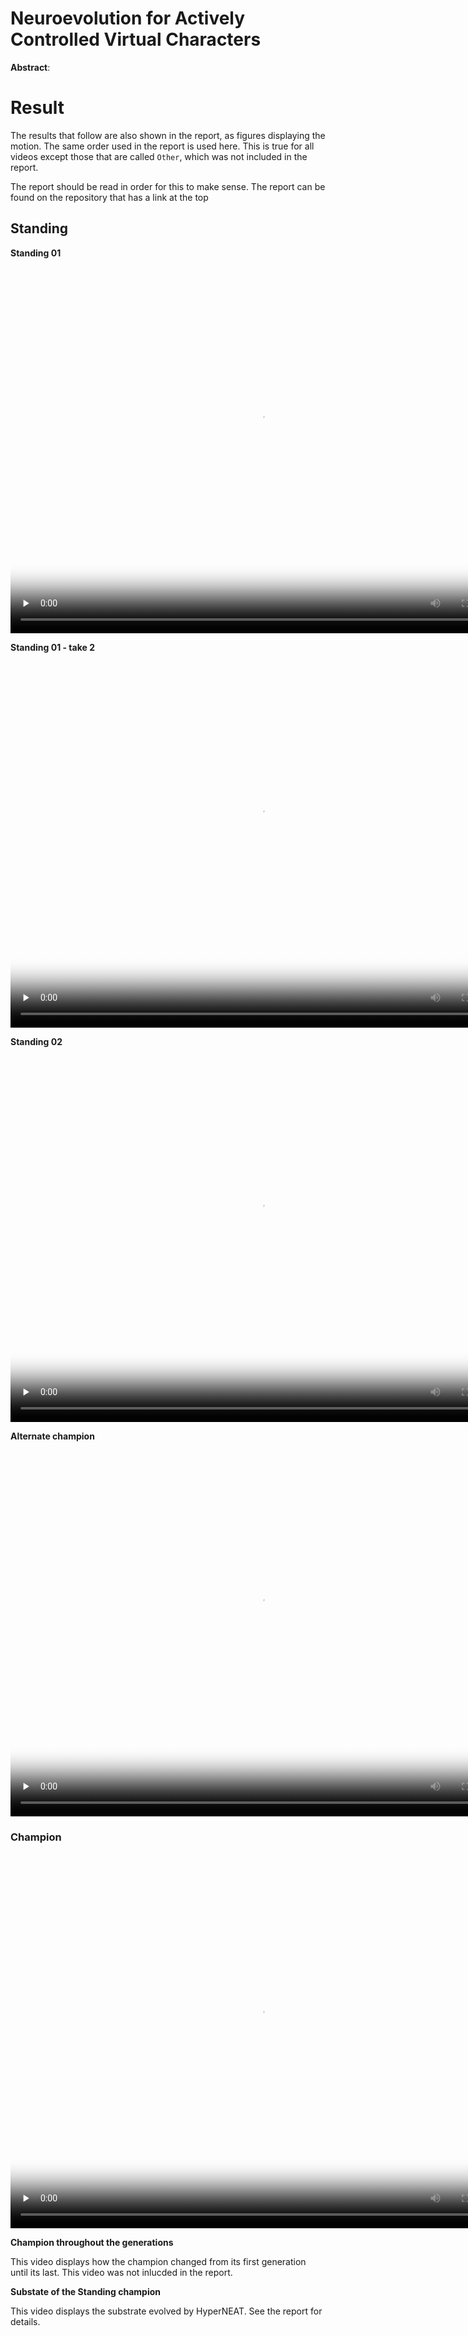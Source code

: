 # Neuroevolution for Actively Controlled Virtual Characters

**Abstract**:



# Result

The results that follow are also shown in the report, as figures displaying the motion. The same order used in the report is used here. This is true for all videos except those that are called `Other`, which was not included in the report.

The report should be read in order for this to make sense. The report can be found on the repository that has a link at the top

## Standing

**Standing 01**
<video  width="800" height="600" controls="controls" preload="none" poster="./images/Standing01.jpeg">
  <source src="./Videos/Standing01-alternative.mp4" type="video/mp4"/>
  Your browser does not support the video tag.
</video>

**Standing 01 - take 2**
<video  width="800" height="600" controls="controls" preload="none" poster="./images/Standing01-alternative.jpeg">
  <source src="./Videos/Standing01.mp4" type="video/mp4"/>
  Your browser does not support the video tag.
</video>

**Standing 02**
<video  width="800" height="600" controls="controls" preload="none" poster="./images/Standing02.jpeg">
  <source src="./Videos/Standing02.mp4" type="video/mp4"/>
  Your browser does not support the video tag.
</video>

**Alternate champion**
<video  width="800" height="600" controls="controls" preload="none" poster="./images/Standing03.jpeg">
  <source src="./Videos/Standing03.mp4" type="video/mp4"/>
  Your browser does not support the video tag.
</video>

### Champion

<video  width="800" height="600" controls="controls" preload="none" poster="./images/StandingChampion.jpeg">
  <source src="./Videos/StandingChampion.mp4" type="video/mp4"/>
  Your browser does not support the video tag.
</video>

**Champion throughout the generations**

This video displays how the champion changed from its first generation until its last. This video was not inlucded in the report.

<!-- <video  width="800" height="600" controls="controls" preload="none"> -->
<!--   <source src="./Videos/GenerationVideoStanding.mp4" type="video/mp4"/> -->
<!-- </video> -->

**Substate of the Standing champion**

This video displays the substrate evolved by HyperNEAT. See the report for details.

<video  width="800" height="600" controls="controls" preload="none" poster="./images/Substrate-StandingChampion.jpeg">
  <source src="./Videos/Substrate-StandingChampion.mp4" type="video/mp4"/>
  Your browser does not support the video tag.
</video>

## Walking

**Walking 01**
<video  width="800" height="600" controls="controls" preload="none" poster="./images/Walking01.jpeg">
  <source src="./Videos/Walking01.mp4" type="video/mp4"/>
  Your browser does not support the video tag.
</video>

**Walking 02**
<video  width="800" height="600" controls="controls" preload="none" poster="./images/Walking02.jpeg">
  <source src="./Videos/Walking02.mp4" type="video/mp4"/>
  Your browser does not support the video tag.
</video>

**Walking 03**
<video  width="800" height="600" controls="controls" preload="none" poster="./images/Walking03.jpeg">
  <source src="./Videos/Walking03.mp4" type="video/mp4"/>
  Your browser does not support the video tag.
</video>

**Walking 04**
<video  width="800" height="600" controls="controls" preload="none" poster="./images/Walking04.jpeg">
  <source src="./Videos/Walking04.mp4" type="video/mp4"/>
  Your browser does not support the video tag.
</video>

**Walking 05**
<video  width="800" height="600" controls="controls" preload="none" poster="./images/Walking05.jpeg">
  <source src="./Videos/Walking05.mp4" type="video/mp4"/>
  Your browser does not support the video tag.
</video>

**Walking 06**
<video  width="800" height="600" controls="controls" preload="none" poster="./images/Walking06.jpeg">
  <source src="./Videos/Walking06.mp4" type="video/mp4"/>
  Your browser does not support the video tag.
</video>

**Walking 07**
<video  width="800" height="600" controls="controls" preload="none" poster="./images/Walking07.jpeg">
  <source src="./Videos/Walking07.mp4" type="video/mp4"/>
  Your browser does not support the video tag.
</video>

**Others**

These next videos were not included in the report as they weren't unique enough.

<video  width="800" height="600" controls="controls" preload="none">
  <source src="./Videos/Other1.mp4" type="video/mp4"/>
  Your browser does not support the video tag.
</video>
<video  width="800" height="600" controls="controls" preload="none">
  <source src="./Videos/Other2.mp4" type="video/mp4"/>
  Your browser does not support the video tag.
</video>
<video  width="800" height="600" controls="controls" preload="none">
  <source src="./Videos/Other3.mp4" type="video/mp4"/>
  Your browser does not support the video tag.
</video>
<video  width="800" height="600" controls="controls" preload="none">
  <source src="./Videos/Other4.mp4" type="video/mp4"/>
  Your browser does not support the video tag.
</video>
<video  width="800" height="600" controls="controls" preload="none">
  <source src="./Videos/Other5.mp4" type="video/mp4"/>
  Your browser does not support the video tag.
</video>

### Champion

**Walking Champion**
<video  width="800" height="600" controls="controls" preload="none" poster="./images/WalkingChampion.jpeg">
  <source src="./Videos/WalkingChampion.mp4" type="video/mp4"/>
  Your browser does not support the video tag.
</video>

**Champion throughout the generations**

This video displays how the champion changed from its first generation until its last. This video was not inlucded in the report.

<video  width="800" height="600" controls="controls" preload="none">
  <source src="./Videos/GenerationVideo.mp4" type="video/mp4"/>
  Your browser does not support the video tag.
</video>

**Substate of the Walking champion**

This video displays the substrate evolved by HyperNEAT. See the report for details.

<video  width="800" height="600" controls="controls" preload="none" poster="./images/Substrate-WalkingChampion.jpeg">
  <source src="./Videos/Substrate-WalkingChampion.mp4" type="video/mp4"/>
  Your browser does not support the video tag.
</video>

## Control Strategy

<video  width="800" height="600" controls="controls" preload="none">
  <source src="./Videos/Experiment1.mp4" type="video/mp4"/>
  Your browser does not support the video tag.
</video>
